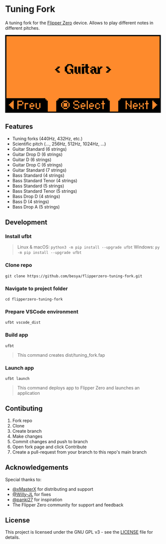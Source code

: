 # Tuning Fork

A tuning fork for the [Flipper Zero](https://flipperzero.one/) device.
Allows to play different notes in different pitches.

![screenshot](img/tuning_fork.gif)

## Features
- Tuning forks (440Hz, 432Hz, etc.)
- Scientific pitch (..., 256Hz, 512Hz, 1024Hz, ...)
- Guitar Standard (6 strings)
- Guitar Drop D (6 strings)
- Guitar D (6 strings)
- Guitar Drop C (6 strings)
- Guitar Standard (7 strings)
- Bass Standard (4 strings)
- Bass Standard Tenor (4 strings)
- Bass Standard (5 strings)
- Bass Standard Tenor (5 strings)
- Bass Drop D (4 strings)
- Bass D (4 strings)
- Bass Drop A (5 strings)

## Development

### Install ufbt
> Linux & macOS: `python3 -m pip install --upgrade ufbt`
> Windows: `py -m pip install --upgrade ufbt`

### Clone repo
```
git clone https://github.com/besya/flipperzero-tuning-fork.git
```
### Navigate to project folder
```
cd flipperzero-tuning-fork
```
### Prepare VSCode environment
```
ufbt vscode_dist
```
### Build app
```
ufbt
```
> This command creates dist/tuning_fork.fap

### Launch app
```
ufbt launch
```
> This command deploys app to Flipper Zero and launches an application

## Contibuting

1. Fork repo
1. Clone
1. Create branch
1. Make changes
1. Commit changes and push to branch
1. Open fork page and click Contribute
1. Create a pull-request from your branch to this repo's main branch

## Acknowledgements

Special thanks to:
- [@xMasterX](https://github.com/xMasterX) for distributing and support
- [@Willy-JL](https://github.com/@Willy-JL) for fixes
- [@panki27](https://github.com/@panki27) for inspiration
- The Flipper Zero community for support and feedback

## License

This project is licensed under the GNU GPL v3 - see the [LICENSE](LICENSE) file for details.
